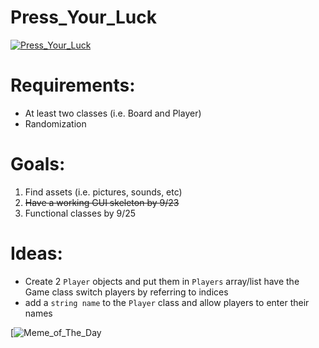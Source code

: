 # Press_Your_Luck
[![Press_Your_Luck](http://www.buzzerblog.com/wp-content/uploads/2014/06/Press_Your_Luck_board.jpg)](https://en.wikipedia.org/wiki/Press_Your_Luck)



# Requirements:
- At least two classes (i.e. Board and Player)
- Randomization

# Goals:
1. Find assets (i.e. pictures, sounds, etc)
2. ~~Have a working GUI skeleton by 9/23~~
3. Functional classes by 9/25

# Ideas:
- Create 2 `Player` objects and put them in `Players` array/list have the Game class switch players by referring to indices
- add a `string name` to the `Player` class and allow players to enter their names

[![Meme_of_The_Day](http://weknowmemes.com/generator/uploads/generated/g1369409960206058073.jpg)

